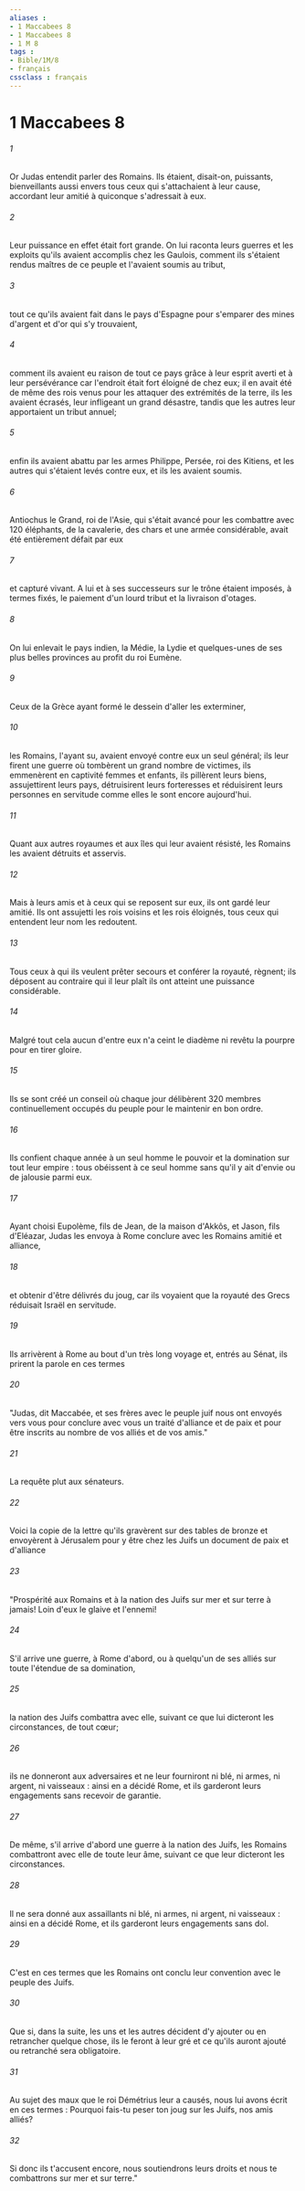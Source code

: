 ```yaml
---
aliases : 
- 1 Maccabees 8
- 1 Maccabees 8
- 1 M 8
tags : 
- Bible/1M/8
- français
cssclass : français
---
```


# 1 Maccabees 8

###### 1
Or Judas entendit parler des Romains. Ils étaient, disait-on, puissants, bienveillants aussi envers tous ceux qui s'attachaient à leur cause, accordant leur amitié à quiconque s'adressait à eux.
###### 2
Leur puissance en effet était fort grande. On lui raconta leurs guerres et les exploits qu'ils avaient accomplis chez les Gaulois, comment ils s'étaient rendus maîtres de ce peuple et l'avaient soumis au tribut,
###### 3
tout ce qu'ils avaient fait dans le pays d'Espagne pour s'emparer des mines d'argent et d'or qui s'y trouvaient,
###### 4
comment ils avaient eu raison de tout ce pays grâce à leur esprit averti et à leur persévérance car l'endroit était fort éloigné de chez eux; il en avait été de même des rois venus pour les attaquer des extrémités de la terre, ils les avaient écrasés, leur infligeant un grand désastre, tandis que les autres leur apportaient un tribut annuel;
###### 5
enfin ils avaient abattu par les armes Philippe, Persée, roi des Kitiens, et les autres qui s'étaient levés contre eux, et ils les avaient soumis.
###### 6
Antiochus le Grand, roi de l'Asie, qui s'était avancé pour les combattre avec 120 éléphants, de la cavalerie, des chars et une armée considérable, avait été entièrement défait par eux
###### 7
et capturé vivant. A lui et à ses successeurs sur le trône étaient imposés, à termes fixés, le paiement d'un lourd tribut et la livraison d'otages.
###### 8
On lui enlevait le pays indien, la Médie, la Lydie et quelques-unes de ses plus belles provinces au profit du roi Eumène.
###### 9
Ceux de la Grèce ayant formé le dessein d'aller les exterminer,
###### 10
les Romains, l'ayant su, avaient envoyé contre eux un seul général; ils leur firent une guerre où tombèrent un grand nombre de victimes, ils emmenèrent en captivité femmes et enfants, ils pillèrent leurs biens, assujettirent leurs pays, détruisirent leurs forteresses et réduisirent leurs personnes en servitude comme elles le sont encore aujourd'hui.
###### 11
Quant aux autres royaumes et aux îles qui leur avaient résisté, les Romains les avaient détruits et asservis.
###### 12
Mais à leurs amis et à ceux qui se reposent sur eux, ils ont gardé leur amitié. Ils ont assujetti les rois voisins et les rois éloignés, tous ceux qui entendent leur nom les redoutent.
###### 13
Tous ceux à qui ils veulent prêter secours et conférer la royauté, règnent; ils déposent au contraire qui il leur plaît ils ont atteint une puissance considérable.
###### 14
Malgré tout cela aucun d'entre eux n'a ceint le diadème ni revêtu la pourpre pour en tirer gloire.
###### 15
Ils se sont créé un conseil où chaque jour délibèrent 320 membres continuellement occupés du peuple pour le maintenir en bon ordre.
###### 16
Ils confient chaque année à un seul homme le pouvoir et la domination sur tout leur empire : tous obéissent à ce seul homme sans qu'il y ait d'envie ou de jalousie parmi eux.
###### 17
Ayant choisi Eupolème, fils de Jean, de la maison d'Akkôs, et Jason, fils d'Eléazar, Judas les envoya à Rome conclure avec les Romains amitié et alliance,
###### 18
et obtenir d'être délivrés du joug, car ils voyaient que la royauté des Grecs réduisait Israël en servitude.
###### 19
Ils arrivèrent à Rome au bout d'un très long voyage et, entrés au Sénat, ils prirent la parole en ces termes
###### 20
"Judas, dit Maccabée, et ses frères avec le peuple juif nous ont envoyés vers vous pour conclure avec vous un traité d'alliance et de paix et pour être inscrits au nombre de vos alliés et de vos amis."
###### 21
La requête plut aux sénateurs.
###### 22
Voici la copie de la lettre qu'ils gravèrent sur des tables de bronze et envoyèrent à Jérusalem pour y être chez les Juifs un document de paix et d'alliance
###### 23
"Prospérité aux Romains et à la nation des Juifs sur mer et sur terre à jamais! Loin d'eux le glaive et l'ennemi!
###### 24
S'il arrive une guerre, à Rome d'abord, ou à quelqu'un de ses alliés sur toute l'étendue de sa domination,
###### 25
la nation des Juifs combattra avec elle, suivant ce que lui dicteront les circonstances, de tout cœur;
###### 26
ils ne donneront aux adversaires et ne leur fourniront ni blé, ni armes, ni argent, ni vaisseaux : ainsi en a décidé Rome, et ils garderont leurs engagements sans recevoir de garantie.
###### 27
De même, s'il arrive d'abord une guerre à la nation des Juifs, les Romains combattront avec elle de toute leur âme, suivant ce que leur dicteront les circonstances.
###### 28
Il ne sera donné aux assaillants ni blé, ni armes, ni argent, ni vaisseaux : ainsi en a décidé Rome, et ils garderont leurs engagements sans dol.
###### 29
C'est en ces termes que les Romains ont conclu leur convention avec le peuple des Juifs.
###### 30
Que si, dans la suite, les uns et les autres décident d'y ajouter ou en retrancher quelque chose, ils le feront à leur gré et ce qu'ils auront ajouté ou retranché sera obligatoire.
###### 31
Au sujet des maux que le roi Démétrius leur a causés, nous lui avons écrit en ces termes : Pourquoi fais-tu peser ton joug sur les Juifs, nos amis alliés?
###### 32
Si donc ils t'accusent encore, nous soutiendrons leurs droits et nous te combattrons sur mer et sur terre."
